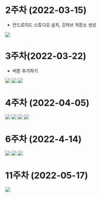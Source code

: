# 2주차 (2022-03-15)
  - 안드로이드 스튜디오 설치, 깃허브 저장소 생성

  <img width="" height="" src="./pic/2주차.PNG"></img>
  
# 3주차(2022-03-22)
  - 버튼 추가하기

  <img width="" height="" src="./pic/3주차_네이버.png"></img>
  <img width="" height="" src="./pic/3주차_메세지.png"></img>
  <img width="" height="" src="./pic/3주차_전화걸기.png"></img>

# 4주차 (2022-04-05)
  <img width="" height="" src="./pic/5주차_실행결과(1).png"></img>
  <img width="" height="" src="./pic/5주차_실행결과(2).png"></img>
  <img width="" height="" src="./pic/스크린샷(64).png"></img>
  <img width="" height="" src="./pic/스크린샷(65).png"></img>
  
# 6주차 (2022-4-14)
  <img width="" height="" src="./pic/6주차_넓이.png"></img>
  <img width="" height="" src="./pic/6주차_높이.png"></img>
  <img width="" height="" src="./pic/6주차_버튼.png"></img>
  
  
# 11주차 (2022-05-17)
  <img width="" height="" src="./pic/11주차_과제.png"></img>
